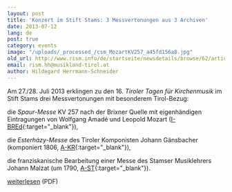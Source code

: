 ```yaml
---
layout: post
title: 'Konzert im Stift Stams: 3 Messvertonungen aus 3 Archiven'
date: 2013-07-12
lang: de
post: true
category: events
image: "/uploads/_processed_/csm_MozartKV257_a45fd156a8.jpg"
old_url: http://www.rism.info/de/startseite/newsdetails/browse/62/article/64/concert-at-stams-abbey-3-masses-from-3-archives.html
email: rism.hh@musikland-tirol.at
author: Hildegard Herrmann-Schneider
---
```



Am 27./28. Juli 2013 erklingen zu den 16. _Tiroler Tagen für Kirchenmusik_ im Stift Stams drei Messvertonungen mit besonderem Tirol-Bezug:

die _Spaur-Messe_ KV 257 nach der Brixner Quelle mit eigenhändigen Eintragungen von Wolfgang Amadé und Leopold Mozart ([I-BREd](http://opac.rism.info/search?documentid=650004848){:target="_blank"}),

die _Esterházy-Messe_ des Tiroler Komponisten Johann Gänsbacher (komponiert 1806, [A-KR](http://opac.rism.info/search?documentid=600172605){:target="_blank"}),

die franziskanische Bearbeitung einer Messe des Stamser Musiklehrers Johann Malzat (um 1790, [A-ST](http://opac.rism.info/search?documentid=650008766){:target="_blank"}).



[weiterlesen](http://www.musikland-tirol.at/downloads/jahresprogramm-2013_web.pdf "2012\_tirolerweihnachtskonzert.pdf (1.9 MB)") (PDF)


